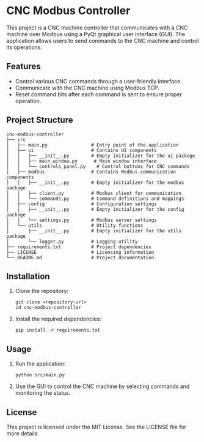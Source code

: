 # CNC Modbus Controller

This project is a CNC machine controller that communicates with a CNC machine over Modbus using a PyQt graphical user interface (GUI). The application allows users to send commands to the CNC machine and control its operations.

## Features

- Control various CNC commands through a user-friendly interface.
- Communicate with the CNC machine using Modbus TCP.
- Reset command bits after each command is sent to ensure proper operation.

## Project Structure

```
cnc-modbus-controller
├── src
│   ├── main.py                # Entry point of the application
│   ├── ui                     # Contains UI components
│   │   ├── __init__.py        # Empty initializer for the ui package
│   │   ├── main_window.py      # Main window interface
│   │   └── controls_panel.py    # Control buttons for CNC commands
│   ├── modbus                 # Contains Modbus communication components
│   │   ├── __init__.py        # Empty initializer for the modbus package
│   │   ├── client.py          # Modbus client for communication
│   │   └── commands.py        # Command definitions and mappings
│   ├── config                 # Configuration settings
│   │   ├── __init__.py        # Empty initializer for the config package
│   │   └── settings.py        # Modbus server settings
│   └── utils                  # Utility functions
│       ├── __init__.py        # Empty initializer for the utils package
│       └── logger.py          # Logging utility
├── requirements.txt           # Project dependencies
├── LICENSE                    # Licensing information
└── README.md                  # Project documentation
```

## Installation

1. Clone the repository:
   ```
   git clone <repository-url>
   cd cnc-modbus-controller
   ```

2. Install the required dependencies:
   ```
   pip install -r requirements.txt
   ```

## Usage

1. Run the application:
   ```
   python src/main.py
   ```

2. Use the GUI to control the CNC machine by selecting commands and monitoring the status.

## License

This project is licensed under the MIT License. See the LICENSE file for more details.
